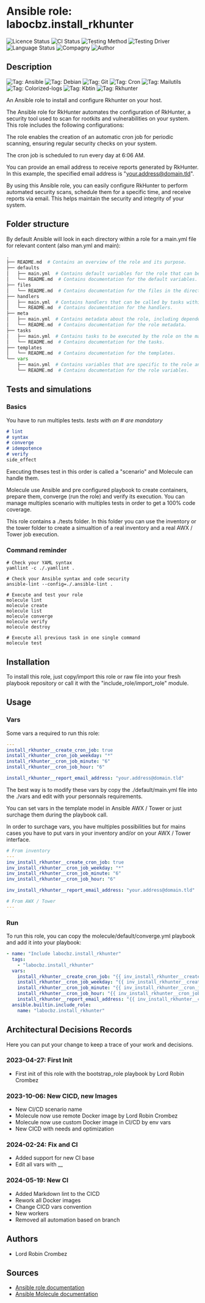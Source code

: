 # Ansible role: labocbz.install_rkhunter

![Licence Status](https://img.shields.io/badge/licence-MIT-brightgreen)
![CI Status](https://img.shields.io/badge/CI-success-brightgreen)
![Testing Method](https://img.shields.io/badge/Testing%20Method-Ansible%20Molecule-blueviolet)
![Testing Driver](https://img.shields.io/badge/Testing%20Driver-docker-blueviolet)
![Language Status](https://img.shields.io/badge/language-Ansible-red)
![Compagny](https://img.shields.io/badge/Compagny-Labo--CBZ-blue)
![Author](https://img.shields.io/badge/Author-Lord%20Robin%20Cbz-blue)

## Description

![Tag: Ansible](https://img.shields.io/badge/Tech-Ansible-orange)
![Tag: Debian](https://img.shields.io/badge/Tech-Debian-orange)
![Tag: Git](https://img.shields.io/badge/Tech-Git-orange)
![Tag: Cron](https://img.shields.io/badge/Tech-Cron-orange)
![Tag: Mailutils](https://img.shields.io/badge/Tech-Mailutils-orange)
![Tag: Colorized-logs](https://img.shields.io/badge/Tech-Colorized--logs-orange)
![Tag: Kbtin](https://img.shields.io/badge/Tech-Kbtin-orange)
![Tag: Rkhunter](https://img.shields.io/badge/Tech-Rkhunter-orange)

An Ansible role to install and configure Rkhunter on your host.

The Ansible role for RkHunter automates the configuration of RkHunter, a security tool used to scan for rootkits and vulnerabilities on your system. This role includes the following configurations:

The role enables the creation of an automatic cron job for periodic scanning, ensuring regular security checks on your system.

The cron job is scheduled to run every day at 6:06 AM.

You can provide an email address to receive reports generated by RkHunter. In this example, the specified email address is "<your.address@domain.tld>".

By using this Ansible role, you can easily configure RkHunter to perform automated security scans, schedule them for a specific time, and receive reports via email. This helps maintain the security and integrity of your system.

## Folder structure

By default Ansible will look in each directory within a role for a main.yml file for relevant content (also man.yml and main):

```PYTHON
.
├── README.md  # Contains an overview of the role and its purpose.
├── defaults
│   ├── main.yml  # Contains default variables for the role that can be overridden by users.
│   └── README.md  # Contains documentation for the default variables.
├── files
│   └── README.md  # Contains documentation for the files in the directory.
├── handlers
│   ├── main.yml  # Contains handlers that can be called by tasks within the role.
│   └── README.md  # Contains documentation for the handlers.
├── meta
│   ├── main.yml  # Contains metadata about the role, including dependencies and supported platforms.
│   └── README.md  # Contains documentation for the role metadata.
├── tasks
│   ├── main.yml  # Contains tasks to be executed by the role on the managed nodes.
│   └── README.md  # Contains documentation for the tasks.
├── templates
│   └── README.md  # Contains documentation for the templates.
└── vars
    ├── main.yml  # Contains variables that are specific to the role and are not meant to be overridden.
    └── README.md  # Contains documentation for the role variables.
```

## Tests and simulations

### Basics

You have to run multiples tests. *tests with an # are mandatory*

```MARKDOWN
# lint
# syntax
# converge
# idempotence
# verify
side_effect
```

Executing theses test in this order is called a "scenario" and Molecule can handle them.

Molecule use Ansible and pre configured playbook to create containers, prepare them, converge (run the role) and verify its execution.
You can manage multiples scenario with multiples tests in order to get a 100% code coverage.

This role contains a ./tests folder. In this folder you can use the inventory or the tower folder to create a simualtion of a real inventory and a real AWX / Tower job execution.

### Command reminder

```SHELL
# Check your YAML syntax
yamllint -c ./.yamllint .

# Check your Ansible syntax and code security
ansible-lint --config=./.ansible-lint .

# Execute and test your role
molecule lint
molecule create
molecule list
molecule converge
molecule verify
molecule destroy

# Execute all previous task in one single command
molecule test
```

## Installation

To install this role, just copy/import this role or raw file into your fresh playbook repository or call it with the "include_role/import_role" module.

## Usage

### Vars

Some vars a required to run this role:

```YAML
---
install_rkhunter__create_cron_job: true
install_rkhunter__cron_job_weekday: "*"
install_rkhunter__cron_job_minute: "6"
install_rkhunter__cron_job_hour: "6"

install_rkhunter__report_email_address: "your.address@domain.tld"

```

The best way is to modify these vars by copy the ./default/main.yml file into the ./vars and edit with your personnals requirements.

You can set vars in the template model in Ansible AWX / Tower or just surchage them during the playbook call.

In order to surchage vars, you have multiples possibilities but for mains cases you have to put vars in your inventory and/or on your AWX / Tower interface.

```YAML
# From inventory
---
inv_install_rkhunter__create_cron_job: true
inv_install_rkhunter__cron_job_weekday: "*"
inv_install_rkhunter__cron_job_minute: "6"
inv_install_rkhunter__cron_job_hour: "6"

inv_install_rkhunter__report_email_address: "your.address@domain.tld"

```

```YAML
# From AWX / Tower
---

```

### Run

To run this role, you can copy the molecule/default/converge.yml playbook and add it into your playbook:

```YAML
- name: "Include labocbz.install_rkhunter"
  tags:
    - "labocbz.install_rkhunter"
  vars:
    install_rkhunter__create_cron_job: "{{ inv_install_rkhunter__create_cron_job }}"
    install_rkhunter__cron_job_weekday: "{{ inv_install_rkhunter__create_cron_job }}"
    install_rkhunter__cron_job_minute: "{{ inv_install_rkhunter__cron_job_minute }}"
    install_rkhunter__cron_job_hour: "{{ inv_install_rkhunter__cron_job_hour }}"
    install_rkhunter__report_email_address: "{{ inv_install_rkhunter__create_cron_job }}"
  ansible.builtin.include_role:
    name: "labocbz.install_rkhunter"
```

## Architectural Decisions Records

Here you can put your change to keep a trace of your work and decisions.

### 2023-04-27: First Init

* First init of this role with the bootstrap_role playbook by Lord Robin Crombez

### 2023-10-06: New CICD, new Images

* New CI/CD scenario name
* Molecule now use remote Docker image by Lord Robin Crombez
* Molecule now use custom Docker image in CI/CD by env vars
* New CICD with needs and optimization

### 2024-02-24: Fix and CI

* Added support for new CI base
* Edit all vars with __

### 2024-05-19: New CI

* Added Markdown lint to the CICD
* Rework all Docker images
* Change CICD vars convention
* New workers
* Removed all automation based on branch

## Authors

* Lord Robin Crombez

## Sources

* [Ansible role documentation](https://docs.ansible.com/ansible/latest/playbook_guide/playbooks_reuse_roles.html)
* [Ansible Molecule documentation](https://molecule.readthedocs.io/)
